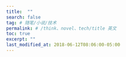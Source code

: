 ```yaml
---
title:  ""
search: false
tag: # 随笔/小说/技术
permalink: # /think、novel、tech/title 英文
toc: true
excerpt: ""
last_modified_at: 2018-06-12T08:06:00-05:00
---
```


